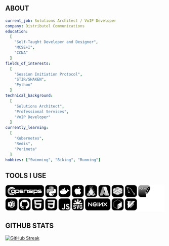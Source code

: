 
## ABOUT
```yaml
current_job: Solutions Architect / VoIP Developer
company: Distributel Communications
education:
  [
    "Self-Taught Developer and Designer",
    "MCSE+I",
    "CCNA"
  ]
fields_of_interests:
  [
    "Session Initiation Protocol",
    "STIR/SHAKEN",
    "Python"
  ]
technical_background:
  [
    "Solutions Architect",
    "Professional Services",
    "VoIP Developer"
  ]
currently_learning:
  [
    "Kubernetes",
    "Redis",
    "Perimeta"
  ]
hobbies: ["Swimming", "Biking", "Running"]

```

## TOOLS I USE
![Skill Icons](skill-icons.svg)

## GITHUB STATS
[![GitHub Streak](http://github-readme-streak-stats.herokuapp.com?user=mstocco&theme=dark&background=000000)](https://git.io/streak-stats)
